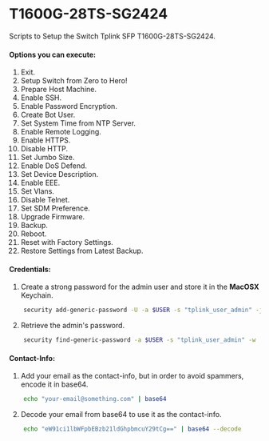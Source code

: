 # T1600G-28TS-SG2424
Scripts to Setup the Switch Tplink SFP T1600G-28TS-SG2424.

#### Options you can execute:
1. Exit.
2. Setup Switch from Zero to Hero!
3. Prepare Host Machine.
4. Enable SSH.
5. Enable Password Encryption.
6. Create Bot User.
7. Set System Time from NTP Server.
8. Enable Remote Logging.
9. Enable HTTPS.
10. Disable HTTP.
11. Set Jumbo Size.
12. Enable DoS Defend.
13. Set Device Description.
14. Enable EEE.
15. Set Vlans.
16. Disable Telnet.
17. Set SDM Preference.
18. Upgrade Firmware.
19. Backup.
20. Reboot.
21. Reset with Factory Settings.
22. Restore Settings from Latest Backup.

#### Credentials:
1. Create a strong password for the admin user and store it in the **MacOSX** Keychain.
```bash
    security add-generic-password -U -a $USER -s "tplink_user_admin" -j "Password for the admin user in the TP-Link Switch." -w $(openssl rand -base64 32 | colrm 33)
```    

2. Retrieve the admin's password.
```bash
    security find-generic-password -a $USER -s "tplink_user_admin" -w | tr -d '\n' | pbcopy
```

#### Contact-Info:
1. Add your email as the contact-info, but in order to avoid spammers, encode it in base64.
```bash
    echo "your-email@something.com" | base64
```

2. Decode your email from base64 to use it as the contact-info.
```bash
    echo "eW91ci1lbWFpbEBzb21ldGhpbmcuY29tCg==" | base64 --decode
```
